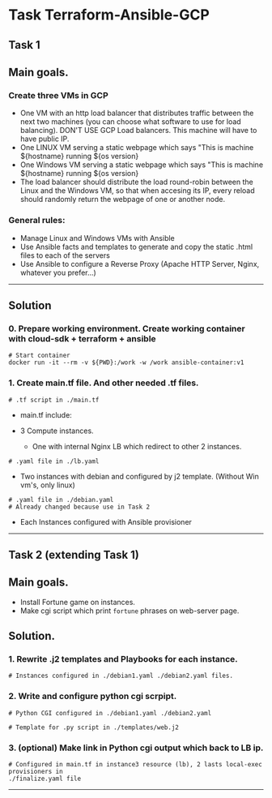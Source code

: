 # Task Terraform-Ansible-GCP

## Task 1 

## Main goals.

### Create three VMs in GCP

* One VM with an http load balancer that distributes traffic between the next two machines (you can choose what software to use for load balancing). DON'T USE GCP Load balancers. This machine will have to have public IP.
* One LINUX VM serving a static webpage which says "This is machine ${hostname} running ${os version}
* One Windows VM serving a static webpage which says "This is machine ${hostname} running ${os version}
* The load balancer should distribute the load round-robin between the Linux and the Windows VM, so that when accesing its IP, every reload should randomly return the webpage of one or another node.
  
### General rules: 

* Manage Linux and Windows VMs with Ansible
* Use Ansible facts and templates to generate and copy the static .html files to each of the servers
* Use Ansible to configure a Reverse Proxy (Apache HTTP Server, Nginx, whatever you prefer...)

--------------------------------------

## Solution

### 0. Prepare working environment. Create working container with cloud-sdk + terraform + ansible

```
# Start container
docker run -it --rm -v ${PWD}:/work -w /work ansible-container:v1
```

### 1. Create main.tf file. And other needed .tf files.

```
# .tf script in ./main.tf
```

* main.tf include:

* 3 Compute instances.
   
  - One with internal Nginx LB which redirect to other 2 instances.
  
```
# .yaml file in ./lb.yaml
```

  - Two instances with debian and configured by j2 template. (Without Win vm's, only linux)
  
```
# .yaml file in ./debian.yaml 
# Already changed because use in Task 2
```

* Each Instances configured with Ansible provisioner


-----------------------------------------

## Task 2 (extending Task 1)

## Main goals.

* Install Fortune game on instances.
* Make cgi script which print `fortune` phrases on web-server page.

## Solution.

### 1. Rewrite .j2 templates and Playbooks for each instance.

```
# Instances configured in ./debian1.yaml ./debian2.yaml files.
```

### 2. Write and configure python cgi scrpipt.

```
# Python CGI configured in ./debian1.yaml ./debian2.yaml

# Template for .py script in ./templates/web.j2
```

### 3. (optional) Make link in Python cgi output which back to LB ip.

```
# Configured in main.tf in instance3 resource (lb), 2 lasts local-exec provisioners in 
./finalize.yaml file
```

---------------------------------------